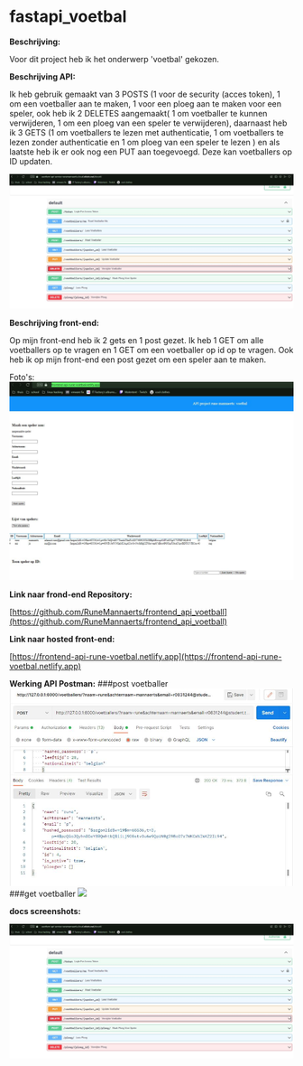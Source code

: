# fastapi_voetbal


**Beschrijving:**

Voor dit project heb ik het onderwerp 'voetbal' gekozen. 

**Beschrijving API:**

Ik heb gebruik gemaakt van 3 POSTS (1 voor de security (acces token), 1 om een voetballer aan te maken, 1 voor een ploeg aan te maken voor een speler, ook heb ik 2 DELETES aangemaakt( 1 om voetballer te kunnen verwijderen, 1 om een ploeg van een speler te verwijderen), daarnaast heb ik 3 GETS (1 om voetballers te lezen met authenticatie, 1 om voetballers te lezen zonder authenticatie en 1 om ploeg van een speler te lezen ) en als laatste heb ik er ook nog een PUT aan toegevoegd. Deze kan voetballers op ID updaten.

<img src="/img/api + docs.JPG">


**Beschrijving front-end:**

Op mijn front-end heb ik 2 gets en 1 post gezet. Ik heb 1 GET om alle voetballers op te vragen en 1 GET om een voetballer op id op te vragen. Ook heb ik op mijn front-end een post gezet om een speler aan te maken.

Foto's:
<img src="/img/frontend.JPG">

**Link naar frond-end Repository:**

[https://github.com/RuneMannaerts/frontend_api_voetball](https://github.com/RuneMannaerts/frontend_api_voetball)


**Link naar hosted front-end:**

[https://frontend-api-rune-voetbal.netlify.app](https://frontend-api-rune-voetbal.netlify.app)

**Werking API Postman:**
###post voetballer
<img src="/img/post voetballer.JPG">
###get voetballer
<img src="/img/voetballer get.JPG">


**docs screenshots:**

<img src="/img/api + docs.JPG">
